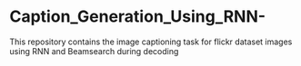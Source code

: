 # Caption_Generation_Using_RNN-
This repository contains the image captioning task for flickr dataset images using RNN and Beamsearch during decoding
